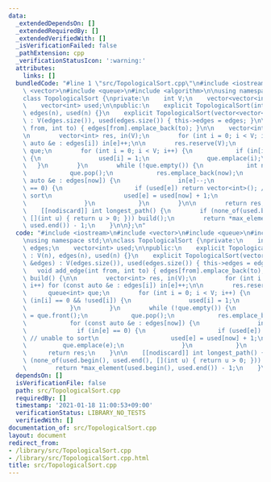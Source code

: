 ```yaml
---
data:
  _extendedDependsOn: []
  _extendedRequiredBy: []
  _extendedVerifiedWith: []
  _isVerificationFailed: false
  _pathExtension: cpp
  _verificationStatusIcon: ':warning:'
  attributes:
    links: []
  bundledCode: "#line 1 \"src/TopologicalSort.cpp\"\n#include <iostream>\n#include\
    \ <vector>\n#include <queue>\n#include <algorithm>\n\nusing namespace std;\n\n\
    class TopologicalSort {\nprivate:\n    int V;\n    vector<vector<int>> edges;\n\
    \    vector<int> used;\n\npublic:\n    explicit TopologicalSort(int n) : V(n),\
    \ edges(n), used(n) {}\n    explicit TopologicalSort(vector<vector<int>> &edges)\
    \ : V(edges.size()), used(edges.size()) { this->edges = edges; }\n\n    void add_edge(int\
    \ from, int to) { edges[from].emplace_back(to); }\n\n    vector<int> build() {\n\
    \n        vector<int> res, in(V);\n        for (int i = 0; i < V; i++) for (const\
    \ auto &e : edges[i]) in[e]++;\n\n        res.reserve(V);\n        queue<int>\
    \ que;\n        for (int i = 0; i < V; i++) {\n            if (in[i] == 0 && !used[i])\
    \ {\n                used[i] = 1;\n                que.emplace(i);\n         \
    \   }\n        }\n        while (!que.empty()) {\n            int now = que.front();\n\
    \            que.pop();\n            res.emplace_back(now);\n            for (const\
    \ auto &e : edges[now]) {\n                in[e]--;\n                if (in[e]\
    \ == 0) {\n                    if (used[e]) return vector<int>(); // unable to\
    \ sort\n                    used[e] = used[now] + 1;\n                    que.emplace(e);\n\
    \                }\n            }\n        }\n\n        return res;\n    }\n\n\
    \    [[nodiscard]] int longest_path() {\n        if (none_of(used.begin(), used.end(),\
    \ [](int u) { return u > 0; })) build();\n        return *max_element(used.begin(),\
    \ used.end()) - 1;\n    }\n\n};\n"
  code: "#include <iostream>\n#include <vector>\n#include <queue>\n#include <algorithm>\n\
    \nusing namespace std;\n\nclass TopologicalSort {\nprivate:\n    int V;\n    vector<vector<int>>\
    \ edges;\n    vector<int> used;\n\npublic:\n    explicit TopologicalSort(int n)\
    \ : V(n), edges(n), used(n) {}\n    explicit TopologicalSort(vector<vector<int>>\
    \ &edges) : V(edges.size()), used(edges.size()) { this->edges = edges; }\n\n \
    \   void add_edge(int from, int to) { edges[from].emplace_back(to); }\n\n    vector<int>\
    \ build() {\n\n        vector<int> res, in(V);\n        for (int i = 0; i < V;\
    \ i++) for (const auto &e : edges[i]) in[e]++;\n\n        res.reserve(V);\n  \
    \      queue<int> que;\n        for (int i = 0; i < V; i++) {\n            if\
    \ (in[i] == 0 && !used[i]) {\n                used[i] = 1;\n                que.emplace(i);\n\
    \            }\n        }\n        while (!que.empty()) {\n            int now\
    \ = que.front();\n            que.pop();\n            res.emplace_back(now);\n\
    \            for (const auto &e : edges[now]) {\n                in[e]--;\n  \
    \              if (in[e] == 0) {\n                    if (used[e]) return vector<int>();\
    \ // unable to sort\n                    used[e] = used[now] + 1;\n          \
    \          que.emplace(e);\n                }\n            }\n        }\n\n  \
    \      return res;\n    }\n\n    [[nodiscard]] int longest_path() {\n        if\
    \ (none_of(used.begin(), used.end(), [](int u) { return u > 0; })) build();\n\
    \        return *max_element(used.begin(), used.end()) - 1;\n    }\n\n};\n"
  dependsOn: []
  isVerificationFile: false
  path: src/TopologicalSort.cpp
  requiredBy: []
  timestamp: '2021-01-18 11:00:53+09:00'
  verificationStatus: LIBRARY_NO_TESTS
  verifiedWith: []
documentation_of: src/TopologicalSort.cpp
layout: document
redirect_from:
- /library/src/TopologicalSort.cpp
- /library/src/TopologicalSort.cpp.html
title: src/TopologicalSort.cpp
---
```


